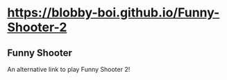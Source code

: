 # https://blobby-boi.github.io/Funny-Shooter-2
## Funny Shooter
An alternative link to play Funny Shooter 2!
